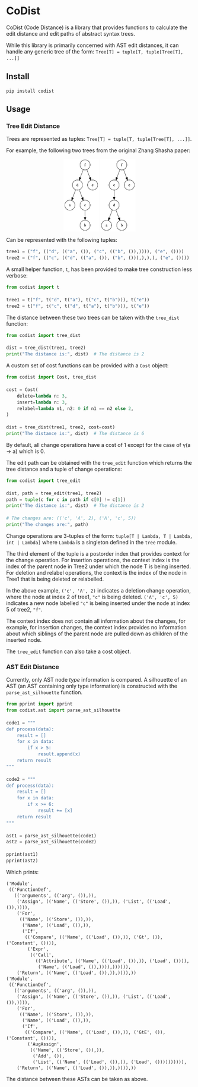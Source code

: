 # CoDist

CoDist (Code Distance) is a library that provides functions to calculate the
edit distance and edit paths of abstract syntax trees.

While this library is primarily concerned with AST edit distances, it can handle
any generic tree of the form: `Tree[T] = tuple[T, tuple[Tree[T], ...]]`

## Install

```
pip install codist
```

## Usage

### Tree Edit Distance

Trees are represented as tuples: `Tree[T] = tuple[T, tuple[Tree[T], ...]]`.

For example, the following two trees from the original Zhang Shasha paper:

<div style="display: flex; gap: 0.5ch; justify-content: center;">
<img src="assets/graph_1.png" style="max-width: 47%; height: 14em;"/>
<img src="assets/graph_2.png" style="max-width: 47%; height: 14em;"/>
</div>

Can be represented with the following tuples:

```python
tree1 = ("f", (("d", (("a", ()), ("c", (("b", ()),)))), ("e", ())))
tree2 = ("f", (("c", (("d", (("a", ()), ("b", ())),),),), ("e", ())))
```

A small helper function, `t`, has been provided to make tree construction less
verbose:

```python
from codist import t

tree1 = t("f", t("d", t("a"), t("c", t("b"))), t("e"))
tree2 = t("f", t("c", t("d", t("a"), t("b"))), t("e"))
```

The distance between these two trees can be taken with the `tree_dist` function:

```python
from codist import tree_dist

dist = tree_dist(tree1, tree2)
print("The distance is:", dist)  # The distance is 2
```

A custom set of cost functions can be provided with a `Cost` object:

```python
from codist import Cost, tree_dist

cost = Cost(
    delete=lambda n: 3,
    insert=lambda n: 3,
    relabel=lambda n1, n2: 0 if n1 == n2 else 2,
)

dist = tree_dist(tree1, tree2, cost=cost)
print("The distance is:", dist)  # The distance is 6
```

By default, all change operations have a cost of 1 except for the case of
γ(a -> a) which is 0.

The edit path can be obtained with the `tree_edit` function which returns the
tree distance and a tuple of change operations:

```python
from codist import tree_edit

dist, path = tree_edit(tree1, tree2)
path = tuple(c for c in path if c[0] != c[1])
print("The distance is:", dist)  # The distance is 2

# The changes are: (('c', 'Λ', 2), ('Λ', 'c', 5))
print("The changes are:", path)
```

Change operations are 3-tuples of the form:
`tuple[T | Lambda, T | Lambda, int | Lambda]`
where `Lambda` is a singleton defined in the `tree` module.

The third element of the tuple is a postorder index that provides context for
the change operation.
For insertion operations, the context index is the index of the parent node in
Tree2 under which the node T is being inserted. For deletion and relabel
operations, the context is the index of the node in Tree1 that is being deleted
or relabelled.

In the above example, `('c', 'Λ', 2)` indicates a deletion change operation,
where the node at index 2 of tree1, `"c"` is being deleted. `('Λ', 'c', 5)`
indicates a new node labelled `"c"` is being inserted under the node at index
5 of tree2, `"f"`.

The context index does not contain all information about the changes, for
example, for insertion changes, the context index provides no information about
which siblings of the parent node are pulled down as children of the inserted
node.

The `tree_edit` function can also take a cost object.

### AST Edit Distance

Currently, only AST node _type_ information is compared. A silhouette of an AST
(an AST containing only type information) is constructed with
the `parse_ast_silhouette` function.

```python
from pprint import pprint
from codist.ast import parse_ast_silhouette

code1 = """
def process(data):
    result = []
    for x in data:
        if x > 5:
            result.append(x)
    return result
"""

code2 = """
def process(data):
    result = []
    for x in data:
        if x >= 6:
            result += [x]
    return result
"""

ast1 = parse_ast_silhouette(code1)
ast2 = parse_ast_silhouette(code2)

pprint(ast1)
pprint(ast2)
```

Which prints:

```
('Module',
 (('FunctionDef',
   (('arguments', (('arg', ()),)),
    ('Assign', (('Name', (('Store', ()),)), ('List', (('Load', ()),)))),
    ('For',
     (('Name', (('Store', ()),)),
      ('Name', (('Load', ()),)),
      ('If',
       (('Compare', (('Name', (('Load', ()),)), ('Gt', ()), ('Constant', ()))),
        ('Expr',
         (('Call',
           (('Attribute', (('Name', (('Load', ()),)), ('Load', ()))),
            ('Name', (('Load', ()),)))),)))))),
    ('Return', (('Name', (('Load', ()),)),)))),))
('Module',
 (('FunctionDef',
   (('arguments', (('arg', ()),)),
    ('Assign', (('Name', (('Store', ()),)), ('List', (('Load', ()),)))),
    ('For',
     (('Name', (('Store', ()),)),
      ('Name', (('Load', ()),)),
      ('If',
       (('Compare', (('Name', (('Load', ()),)), ('GtE', ()), ('Constant', ()))),
        ('AugAssign',
         (('Name', (('Store', ()),)),
          ('Add', ()),
          ('List', (('Name', (('Load', ()),)), ('Load', ()))))))))),
    ('Return', (('Name', (('Load', ()),)),)))),))
```

The distance between these ASTs can be taken as above.
